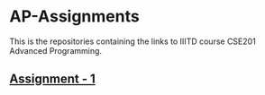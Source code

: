# AP-Assignments

This is the repositories containing the links to IIITD course CSE201 Advanced Programming.

## [Assignment - 1](https://github.com/regular-life/Library-Management-System)

